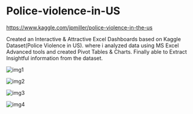 # Police-violence-in-US 
https://www.kaggle.com/jpmiller/police-violence-in-the-us

Created an Interactive & Attractive Excel Dashboards based on Kaggle Dataset(Police Violence in US). where i analyzed data using
MS Excel Advanced tools and created Pivot Tables & Charts. Finally able to Extract Insightful information from the dataset.

![img1](https://user-images.githubusercontent.com/56465249/155758131-91c845f9-858c-4296-9835-c61b175786d6.jpg)

![img2](https://user-images.githubusercontent.com/56465249/155758189-5bfc64e4-2fd1-422d-8fdb-fbd0cd645b32.jpg)

![img3](https://user-images.githubusercontent.com/56465249/155758218-fe9444fe-557e-4373-8807-b3bcb68e7a77.jpg)

![img4](https://user-images.githubusercontent.com/56465249/155758233-5db87c1d-c051-4d69-ae65-99af097d6d35.jpg)
